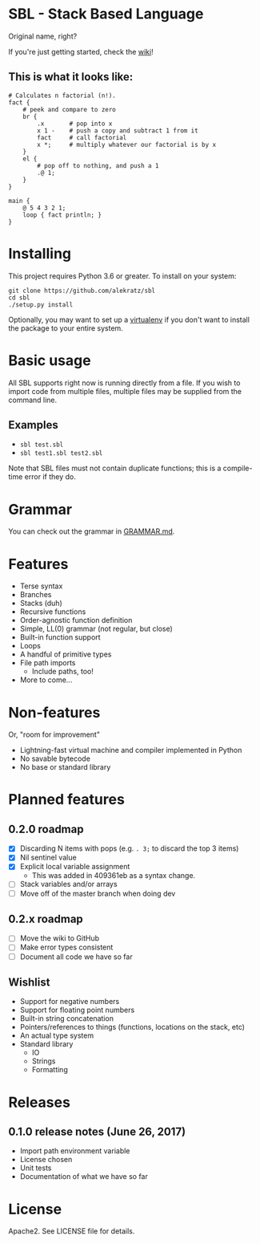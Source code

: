 # SBL - Stack Based Language
Original name, right?

If you're just getting started, check the [wiki](https://github.com/alekratz/sbl/wiki)!

## This is what it looks like:
```
# Calculates n factorial (n!).
fact {
    # peek and compare to zero
    br {
        .x       # pop into x
        x 1 -    # push a copy and subtract 1 from it
        fact     # call factorial
        x *;     # multiply whatever our factorial is by x
    }
    el {
        # pop off to nothing, and push a 1
        .@ 1;
    }
}

main {
    @ 5 4 3 2 1;
    loop { fact println; }
}
```

# Installing
This project requires Python 3.6 or greater. To install on your system:

```commandline
git clone https://github.com/alekratz/sbl
cd sbl
./setup.py install
```

Optionally, you may want to set up a [virtualenv](http://python-guide-pt-br.readthedocs.io/en/latest/dev/virtualenvs/)
if you don't want to install the package to your entire system.

# Basic usage
All SBL supports right now is running directly from a file. If you wish to import code from multiple
files, multiple files may be supplied from the command line.

## Examples
* `sbl test.sbl`
* `sbl test1.sbl test2.sbl`

Note that SBL files must not contain duplicate functions; this is a compile-time error if they do.

# Grammar
You can check out the grammar in [GRAMMAR.md](GRAMMAR.md).

# Features
* Terse syntax
* Branches
* Stacks (duh)
* Recursive functions
* Order-agnostic function definition
* Simple, LL(0) grammar (not regular, but close)
* Built-in function support
* Loops
* A handful of primitive types
* File path imports
    * Include paths, too!
* More to come...

# Non-features
Or, "room for improvement"

* Lightning-fast virtual machine and compiler implemented in Python
* No savable bytecode
* No base or standard library

# Planned features
## 0.2.0 roadmap
* [x] Discarding N items with pops (e.g. `. 3;` to discard the top 3 items)
* [x] Nil sentinel value
* [x] Explicit local variable assignment
    * This was added in 409361eb as a syntax change.
* [ ] Stack variables and/or arrays
* [ ] Move off of the master branch when doing dev

## 0.2.x roadmap
* [ ] Move the wiki to GitHub
* [ ] Make error types consistent
* [ ] Document all code we have so far

## Wishlist
* Support for negative numbers
* Support for floating point numbers
* Built-in string concatenation
* Pointers/references to things (functions, locations on the stack, etc)
* An actual type system
* Standard library
    * IO
    * Strings
    * Formatting

# Releases
## 0.1.0 release notes (June 26, 2017)
* Import path environment variable
* License chosen
* Unit tests
* Documentation of what we have so far

# License
Apache2. See LICENSE file for details.
